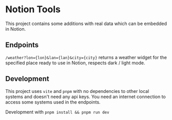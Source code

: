# Notion Tools

This project contains some additions with real data which can be embedded in Notion.

## Endpoints

`/weather?lon={lon}&lan={lan}&city={city}` returns a weather widget for the specified place ready to use in Notion, respects
dark / light mode.

## Development

This project uses `vite` and `pnpm` with no dependencies to other local systems and doesn't need any api keys. You need
an internet connection to access some systems used in the endpoints.

Development with `pnpm install && pnpm run dev`
